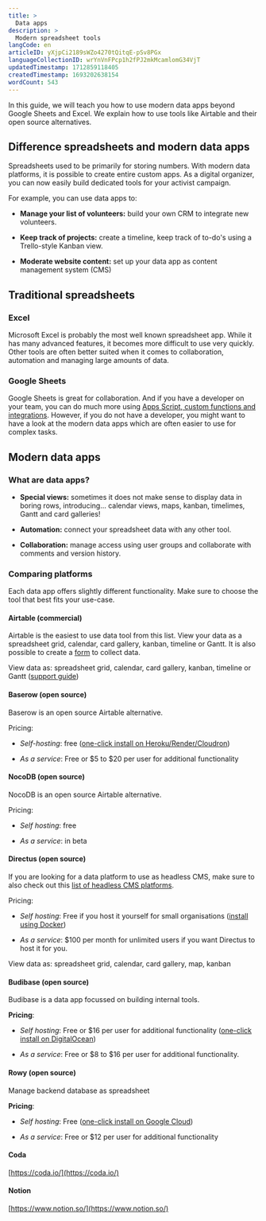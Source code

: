 ```yaml
---
title: >
  Data apps
description: >
  Modern spreadsheet tools
langCode: en
articleID: yXjpCi2189sWZo4270tQitqE-pSv8PGx
languageCollectionID: wrYnVnFPcp1h2fPJ2mkMcamlomG34VjT
updatedTimestamp: 1712859118405
createdTimestamp: 1693202638154
wordCount: 543
---
```


In this guide, we will teach you how to use modern data apps beyond Google Sheets and Excel. We explain how to use tools like Airtable and their open source alternatives.

## Difference spreadsheets and modern data apps

Spreadsheets used to be primarily for storing numbers. With modern data platforms, it is possible to create entire custom apps. As a digital organizer, you can now easily build dedicated tools for your activist campaign.

For example, you can use data apps to:

-   **Manage your list of volunteers:** build your own CRM to integrate new volunteers.
    
-   **Keep track of projects:** create a timeline, keep track of to-do's using a Trello-style Kanban view.
    
-   **Moderate website content:** set up your data app as content management system (CMS)
    

## Traditional spreadsheets

### Excel

Microsoft Excel is probably the most well known spreadsheet app. While it has many advanced features, it becomes more difficult to use very quickly. Other tools are often better suited when it comes to collaboration, automation and managing large amounts of data.

### Google Sheets

Google Sheets is great for collaboration. And if you have a developer on your team, you can do much more using [Apps Script, custom functions and integrations](https://developers.google.com/apps-script/guides/sheets?utm_source=activisthandbook.org). However, if you do not have a developer, you might want to have a look at the modern data apps which are often easier to use for complex tasks.

## Modern data apps

### What are data apps?

-   **Special views:** sometimes it does not make sense to display data in boring rows, introducing... calendar views, maps, kanban, timelimes, Gantt and card galleries!
    
-   **Automation:** connect your spreadsheet data with any other tool.
    
-   **Collaboration:** manage access using user groups and collaborate with comments and version history.
    

### Comparing platforms

Each data app offers slightly different functionality. Make sure to choose the tool that best fits your use-case.

#### Airtable (commercial)

Airtable is the easiest to use data tool from this list. View your data as a spreadsheet grid, calendar, card gallery, kanban, timeline or Gantt. It is also possible to create a [form](https://support.airtable.com/docs/how-to-create-a-form-in-airtable?utm_source=activisthandbook.org) to collect data.

View data as: spreadsheet grid, calendar, card gallery, kanban, timeline or Gantt ([support guide](https://support.airtable.com/docs/getting-started-with-airtable-views?utm_source=activisthandbook.org))

#### Baserow (open source)

Baserow is an open source Airtable alternative.

Pricing:

-   _Self-hosting_: free ([one-click install on Heroku/Render/Cloudron](https://gitlab.com/baserow/baserow?utm_source=activisthandbook.org))
    
-   _As a service_: Free or $5 to $20 per user for additional functionality
    

#### NocoDB (open source)

NocoDB is an open source Airtable alternative.

Pricing:

-   _Self hosting_: free
    
-   _As a service_: in beta
    

#### Directus (open source)

If you are looking for a data platform to use as headless CMS, make sure to also check out this [list of headless CMS platforms](https://jamstack.org/headless-cms/?utm_source=activisthandbook.org).

Pricing:

-   _Self hosting_: Free if you host it yourself for small organisations ([install using Docker](https://docs.directus.io/self-hosted/docker-guide.html?utm_source=activisthandbook.org))
    
-   _As a service_: $100 per month for unlimited users if you want Directus to host it for you.
    

View data as: spreadsheet grid, calendar, card gallery, map, kanban

#### Budibase (open source)

Budibase is a data app focussed on building internal tools.

**Pricing**:

-   _Self hosting_: Free or $16 per user for additional functionality ([one-click install on DigitalOcean](https://docs.budibase.com/docs/digitalocean?utm_source=activisthandbook.org))
    
-   _As a service_: Free or $8 to $16 per user for additional functionality.
    

#### Rowy (open source)

Manage backend database as spreadsheet

**Pricing**:

-   _Self hosting_: Free ([one-click install on Google Cloud](https://github.com/rowyio/rowy?utm_source=activisthandbook.org))
    
-   _As a service_: Free or $12 per user for additional functionality
    

#### Coda

[https://coda.io/](https://coda.io/)

#### Notion

[https://www.notion.so/](https://www.notion.so/)